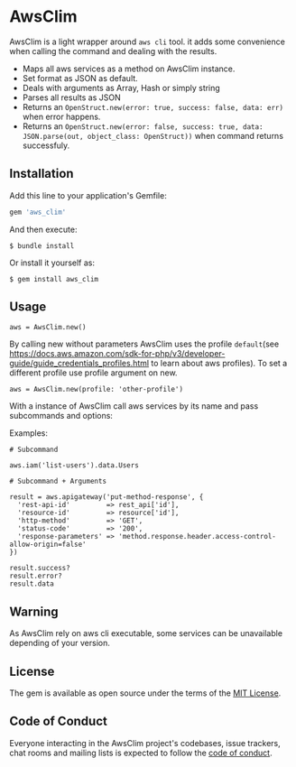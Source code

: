 # AwsClim

AwsClim is a light wrapper around `aws cli` tool. it adds some convenience when calling the command and
dealing with the results.

  - Maps all aws services as a method on AwsClim instance.
  - Set format as JSON as default.
  - Deals with arguments as Array, Hash or simply string
  - Parses all results as JSON
  - Returns an `OpenStruct.new(error: true, success: false, data: err)` when error happens.
  - Returns an `OpenStruct.new(error: false, success: true, data: JSON.parse(out, object_class: OpenStruct))` when command returns successfuly.

## Installation

Add this line to your application's Gemfile:

```ruby
gem 'aws_clim'
```

And then execute:

    $ bundle install

Or install it yourself as:

    $ gem install aws_clim

## Usage

```
aws = AwsClim.new()
```

By calling new without parameters AwsClim uses the profile `default`(see https://docs.aws.amazon.com/sdk-for-php/v3/developer-guide/guide_credentials_profiles.html to learn about aws profiles).
To set a different profile use profile argument on new.

```
aws = AwsClim.new(profile: 'other-profile')
```

With a instance of AwsClim call aws services by its name and pass subcommands and options:

Examples:

```
# Subcommand

aws.iam('list-users').data.Users
```

```
# Subcommand + Arguments

result = aws.apigateway('put-method-response', {
  'rest-api-id'         => rest_api['id'],
  'resource-id'         => resource['id'],
  'http-method'         => 'GET',
  'status-code'         => '200',
  'response-parameters' => 'method.response.header.access-control-allow-origin=false'
})

result.success?
result.error?
result.data
```

## Warning

As AwsClim rely on aws cli executable, some services can be unavailable depending of your version.

## License

The gem is available as open source under the terms of the [MIT License](https://opensource.org/licenses/MIT).

## Code of Conduct

Everyone interacting in the AwsClim project's codebases, issue trackers, chat rooms and mailing lists is expected to follow the [code of conduct](https://github.com/[USERNAME]/aws_clim/blob/master/CODE_OF_CONDUCT.md).
